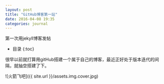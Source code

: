 ```yaml
---
layout: post
title: "GitHub博客第一站"
date: 2016-04-08 19:35
categories: journal
---
```


第一次用jekyll博客发帖

- 目录
{:toc}

很早以前就打算用gitHub搭建一个属于自己的博客，最近正好处于版本迭代的间隔，就抽空搭建了下。

![火箭飞吧]({{ site.url }}/assets.img.cover.jpg)